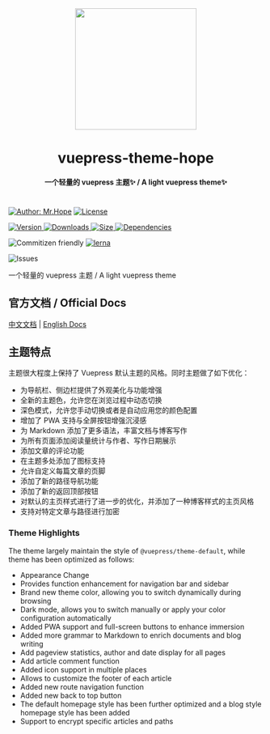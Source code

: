 <p style="text-align: center;margin: 0;">
  <img width="240" src="https://vuepress-theme.mrhope.site/logo.svg" style="text-align: center;"/>
</p>
<h1 style="text-align: center;">vuepress-theme-hope</h1>
<h4 style="text-align: center;margin-bottom:40px;">一个轻量的 vuepress 主题✨ / A light vuepress theme✨</h4>

[![Author: Mr.Hope](https://img.shields.io/badge/作者-Mr.Hope-blue.svg?style=for-the-badge)](https://mrhope.site)
[![License](https://img.shields.io/npm/l/vuepress-theme-hope.svg?style=for-the-badge)](https://github.com/Mister-Hope/vuepress-theme-hope/blob/master/LICENSE)

[![Version](https://img.shields.io/npm/v/vuepress-theme-hope.svg?style=flat-square&logo=npm) ![Downloads](https://img.shields.io/npm/dm/vuepress-theme-hope.svg?style=flat-square&logo=npm) ![Size](https://img.shields.io/bundlephobia/min/vuepress-theme-hope?style=flat-square&logo=npm) ![Dependencies](https://img.shields.io/librariesio/release/npm/vuepress-theme-hope?style=flat-square)](https://www.npmjs.com/package/vuepress-theme-hope)

![Commitizen friendly](https://img.shields.io/badge/commitizen-friendly-brightgreen.svg)
[![lerna](https://img.shields.io/badge/maintained%20with-lerna-cc00ff.svg)](https://lerna.js.org/)

![Issues](https://img.shields.io/github/issues-raw/mister-hope/vuepress-theme-hope?style=flat-square&logo=github)

一个轻量的 vuepress 主题 / A light vuepress theme

## 官方文档 / Official Docs

[中文文档](https://vuepress-theme.mrhope.site/) | [English Docs](https://vuepress-theme.mrhope.site/en/)

## 主题特点

主题很大程度上保持了 Vuepress 默认主题的风格。同时主题做了如下优化：

- 为导航栏、侧边栏提供了外观美化与功能增强
- 全新的主题色，允许您在浏览过程中动态切换
- 深色模式，允许您手动切换或者是自动应用您的颜色配置
- 增加了 PWA 支持与全屏按钮增强沉浸感
- 为 Markdown 添加了更多语法，丰富文档与博客写作
- 为所有页面添加阅读量统计与作者、写作日期展示
- 添加文章的评论功能
- 在主题多处添加了图标支持
- 允许自定义每篇文章的页脚
- 添加了新的路径导航功能
- 添加了新的返回顶部按钮
- 对默认的主页样式进行了进一步的优化，并添加了一种博客样式的主页风格
- 支持对特定文章与路径进行加密

### Theme Highlights

The theme largely maintain the style of `@vuepress/theme-default`, while theme has been optimized as follows:

- Appearance Change
- Provides function enhancement for navigation bar and sidebar
- Brand new theme color, allowing you to switch dynamically during browsing
- Dark mode, allows you to switch manually or apply your color configuration automatically
- Added PWA support and full-screen buttons to enhance immersion
- Added more grammar to Markdown to enrich documents and blog writing
- Add pageview statistics, author and date display for all pages
- Add article comment function
- Added icon support in multiple places
- Allows to customize the footer of each article
- Added new route navigation function
- Added new back to top button
- The default homepage style has been further optimized and a blog style homepage style has been added
- Support to encrypt specific articles and paths
